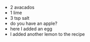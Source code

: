 * 2 avacados
* 1 lime
* 3 tsp salt
* do you have an apple?
* here I added an egg
* I added another lemon to the recipe

